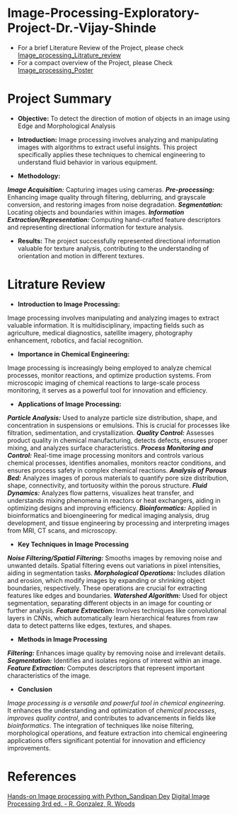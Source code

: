 # Image-Processing-Exploratory-Project-Dr.-Vijay-Shinde
- For a brief Literature Review of the Project, please check [Image_processing_Litrature_review](https://github.com/vardanpopli/Image-Processing-Exploratory-Project-Dr.-Vijay-Shinde/blob/main/Image_processing_Litrature_review.pdf)
- For a compact overview of the Project, please Check [Image_processing_Poster](https://github.com/vardanpopli/Image-Processing-Exploratory-Project-Dr.-Vijay-Shinde/blob/main/Image_processing_Poster.pdf)

# Project Summary
- **Objective:**
To detect the direction of motion of objects in an image using Edge and Morphological Analysis

- **Introduction:**
Image processing involves analyzing and manipulating images with algorithms to extract useful insights. This project specifically applies these techniques to chemical engineering to understand fluid behavior in various equipment.

- **Methodology:**

***Image Acquisition:*** Capturing images using cameras.
***Pre-processing:*** Enhancing image quality through filtering, deblurring, and grayscale conversion, and restoring images from noise degradation.
***Segmentation:*** Locating objects and boundaries within images.
***Information Extraction/Representation:*** Computing hand-crafted feature descriptors and representing directional information for texture analysis.

- **Results:**
The project successfully represented directional information valuable for texture analysis, contributing to the understanding of orientation and motion in different textures.

# Litrature Review
- **Introduction to Image Processing:**

Image processing involves manipulating and analyzing images to extract valuable information. It is multidisciplinary, impacting fields such as agriculture, medical diagnostics, satellite imagery, photography enhancement, robotics, and facial recognition.

- **Importance in Chemical Engineering:**

Image processing is increasingly being employed to analyze chemical processes, monitor reactions, and optimize production systems. From microscopic imaging of chemical reactions to large-scale process monitoring, it serves as a powerful tool for innovation and efficiency.

- **Applications of Image Processing:**

***Particle Analysis:*** Used to analyze particle size distribution, shape, and concentration in suspensions or emulsions. This is crucial for processes like filtration, sedimentation, and crystallization.
***Quality Control:*** Assesses product quality in chemical manufacturing, detects defects, ensures proper mixing, and analyzes surface characteristics.
***Process Monitoring and Control:*** Real-time image processing monitors and controls various chemical processes, identifies anomalies, monitors reactor conditions, and ensures process safety in complex chemical reactions.
***Analysis of Porous Bed:*** Analyzes images of porous materials to quantify pore size distribution, shape, connectivity, and tortuosity within the porous structure.
***Fluid Dynamics:*** Analyzes flow patterns, visualizes heat transfer, and understands mixing phenomena in reactors or heat exchangers, aiding in optimizing designs and improving efficiency.
***Bioinformatics:*** Applied in bioinformatics and bioengineering for medical imaging analysis, drug development, and tissue engineering by processing and interpreting images from MRI, CT scans, and microscopy.

- **Key Techniques in Image Processing**

***Noise Filtering/Spatial Filtering:*** Smooths images by removing noise and unwanted details. Spatial filtering evens out variations in pixel intensities, aiding in segmentation tasks.
***Morphological Operations:*** Includes dilation and erosion, which modify images by expanding or shrinking object boundaries, respectively. These operations are crucial for extracting features like edges and boundaries.
***Watershed Algorithm:*** Used for object segmentation, separating different objects in an image for counting or further analysis.
***Feature Extraction:*** Involves techniques like convolutional layers in CNNs, which automatically learn hierarchical features from raw data to detect patterns like edges, textures, and shapes.

- **Methods in Image Processing**

***Filtering:*** Enhances image quality by removing noise and irrelevant details.
***Segmentation:*** Identifies and isolates regions of interest within an image.
***Feature Extraction:*** Computes descriptors that represent important characteristics of the image.

- **Conclusion**

_Image processing is a versatile and powerful tool in chemical engineering_. It enhances the understanding and optimization of _chemical processes_, _improves quality control_, and contributes to advancements in fields like _bioinformatics_. The integration of techniques like noise filtering, morphological operations, and feature extraction into chemical engineering applications offers significant potential for innovation and efficiency improvements.

# References
[Hands-on Image processing with Python_Sandipan Dey](https://github.com/PacktPublishing/Hands-On-Image-Processing-with-Python)
[Digital Image Processing 3rd ed. - R. Gonzalez, R. Woods](https://sde.uoc.ac.in/sites/default/files/sde_videos/Digital%20Image%20Processing%203rd%20ed.%20-%20R.%20Gonzalez,%20R.%20Woods-ilovepdf-compressed.pdf)
